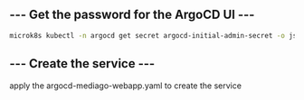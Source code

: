 ## --- Get the password for the ArgoCD UI --- ##

```bash
microk8s kubectl -n argocd get secret argocd-initial-admin-secret -o jsonpath="{.data.password}" | base64 --decode
```

## --- Create the service --- ##

apply the argocd-mediago-webapp.yaml to create the service

